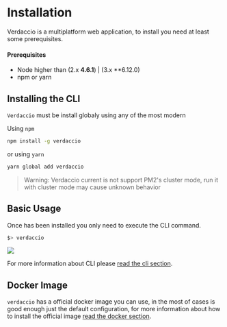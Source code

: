 # Installation

Verdaccio is a multiplatform web application, to install you need at least some prerequisites.

#### Prerequisites

* Node higher than (2.x **4.6.1**) | (3.x **6.12.0)
* npm or yarn

## Installing the CLI

`Verdaccio` must be install globaly using any of the most modern

Using `npm`

```bash
npm install -g verdaccio

```
or using `yarn`

```bash
yarn global add verdaccio

```

> Warning: Verdaccio current is not support PM2's cluster mode, run it with cluster mode may cause unknown behavior

## Basic Usage

Once has been installed you only need to execute the CLI command.

```bash
$> verdaccio
```

![](https://cdn-images-1.medium.com/max/720/1*jDHnZ7_68u5s1lFK2cygnA.gif)

For more information about CLI please [read the cli section](cli.md).

## Docker Image

`verdaccio` has a official docker image you can use, in the most of cases is good enough just the default configuration, for more information about how to install the official image [read the docker section](docker.md).
